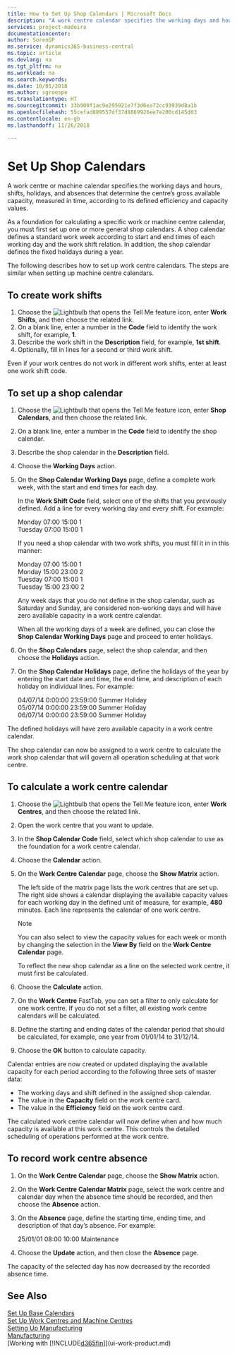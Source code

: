 ```yaml
---
title: How to Set Up Shop Calendars | Microsoft Docs
description: "A work centre calendar specifies the working days and hours, shifts, holidays, and absences that determine the work centre’s gross available capacity, measured in time, according to its defined efficiency and capacity values. Creating and enabling a work centre calendar involves several preparatory tasks."
services: project-madeira
documentationcenter: 
author: SorenGP
ms.service: dynamics365-business-central
ms.topic: article
ms.devlang: na
ms.tgt_pltfrm: na
ms.workload: na
ms.search.keywords: 
ms.date: 10/01/2018
ms.author: sgroespe
ms.translationtype: HT
ms.sourcegitcommit: 33b900f1ac9e295921e7f3d6ea72cc93939d8a1b
ms.openlocfilehash: 55cefad889557df37d8869926ee7e200cd145d03
ms.contentlocale: en-gb
ms.lasthandoff: 11/26/2018

---
```

# <a name="set-up-shop-calendars"></a>Set Up Shop Calendars
A work centre or machine calendar specifies the working days and hours, shifts, holidays, and absences that determine the centre’s gross available capacity, measured in time, according to its defined efficiency and capacity values.

As a foundation for calculating a specific work or machine centre calendar, you must first set up one or more general shop calendars. A shop calendar defines a standard work week according to start and end times of each working day and the work shift relation. In addition, the shop calendar defines the fixed holidays during a year.  

The following describes how to set up work centre calendars. The steps are similar when setting up machine centre calendars.  

## <a name="to-create-work-shifts"></a>To create work shifts  
1.  Choose the ![Lightbulb that opens the Tell Me feature](media/ui-search/search_small.png "Tell me what you want to do") icon, enter **Work Shifts**, and then choose the related link.  
2.  On a blank line, enter a number in the **Code** field to identify the work shift, for example, **1**.  
3.  Describe the work shift in the **Description** field, for example, **1st shift**.  
4.  Optionally, fill in lines for a second or third work shift.  

Even if your work centres do not work in different work shifts, enter at least one work shift code.  

## <a name="to-set-up-a-shop-calendar"></a>To set up a shop calendar  
1.  Choose the ![Lightbulb that opens the Tell Me feature](media/ui-search/search_small.png "Tell me what you want to do") icon, enter **Shop Calendars**, and then choose the related link.  
2.  On a blank line, enter a number in the **Code** field to identify the shop calendar.  
3.  Describe the shop calendar in the **Description** field.  
4.  Choose the **Working Days** action.
5.  On the **Shop Calendar Working Days** page, define a complete work week, with the start and end times for each day.  

    In the **Work Shift Code** field, select one of the shifts that you previously defined. Add a line for every working day and every shift. For example:  

    Monday  07:00 15:00 1   
    Tuesday 07:00 15:00 1  

    If you need a shop calendar with two work shifts, you must fill it in in this manner:  

    Monday 07:00 15:00 1   
    Monday 15:00 23:00 2  
    Tuesday 07:00 15:00 1  
    Tuesday 15:00 23:00 2  

    Any week days that you do not define in the shop calendar, such as Saturday and Sunday, are considered non-working days and will have zero available capacity in a work centre calendar.  

    When all the working days of a week are defined, you can close the **Shop Calendar Working Days** page and proceed to enter holidays.  

6.  On the **Shop Calendars** page, select the shop calendar, and then choose the **Holidays** action.
7. On the **Shop Calendar Holidays** page, define the holidays of the year by entering the start date and time, the end time, and description of each holiday on individual lines. For example:  

    04/07/14 0:00:00 23:59:00 Summer Holiday  
    05/07/14 0:00:00 23:59:00 Summer Holiday  
    06/07/14 0:00:00 23:59:00 Summer Holiday  

The defined holidays will have zero available capacity in a work centre calendar.  

The shop calendar can now be assigned to a work centre to calculate the work shop calendar that will govern all operation scheduling at that work centre.  

## <a name="to-calculate-a-work-center-calendar"></a>To calculate a work centre calendar  

1.  Choose the ![Lightbulb that opens the Tell Me feature](media/ui-search/search_small.png "Tell me what you want to do") icon, enter **Work Centres**, and then choose the related link.
2. Open the work centre that you want to update.  
3. In the **Shop Calendar Code** field, select which shop calendar to use as the foundation for a work centre calendar.  
4. Choose the **Calendar** action.  
5. On the **Work Centre Calendar** page, choose the **Show Matrix** action.  

    The left side of the matrix page lists the work centres that are set up. The right side shows a calendar displaying the available capacity values for each working day in the defined unit of measure, for example, **480** minutes. Each line represents the calendar of one work centre.  

    > [!NOTE]  
    >  You can also select to view the capacity values for each week or month by changing the selection in the **View By** field on the **Work Centre Calendar** page.  

    To reflect the new shop calendar as a line on the selected work centre, it must first be calculated.  

6.  Choose the **Calculate** action.  
7.  On the **Work Centre** FastTab, you can set a filter to only calculate for one work centre. If you do not set a filter, all existing work centre calendars will be calculated.  
8.  Define the starting and ending dates of the calendar period that should be calculated, for example, one year from 01/01/14 to 31/12/14.
9. Choose the **OK** button to calculate capacity.  

Calendar entries are now created or updated displaying the available capacity for each period according to the following three sets of master data:  

- The working days and shift defined in the assigned shop calendar.  
- The value in the **Capacity** field on the work centre card.  
- The value in the **Efficiency** field on the work centre card.  

The calculated work centre calendar will now define when and how much capacity is available at this work centre. This controls the detailed scheduling of operations performed at the work centre.  

## <a name="to-record-work-center-absence"></a>To record work centre absence  
1.  On the **Work Centre Calendar** page, choose the **Show Matrix** action.
2. On the **Work Centre Calendar Matrix** page, select the work centre and calendar day when the absence time should be recorded, and then choose the **Absence** action.  
3.  On the **Absence** page, define the starting time, ending time, and description of that day’s absence. For example:  

    25/01/01 08:00 10:00 Maintenance  

4.  Choose the **Update** action, and then close the **Absence** page.  

The capacity of the selected day has now decreased by the recorded absence time.  

## <a name="see-also"></a>See Also  
[Set Up Base Calendars](across-how-to-assign-base-calendars.md)  
[Set Up Work Centres and Machine Centres](production-how-to-set-up-work-and-machine-centers.md)  
[Setting Up Manufacturing](production-configure-production-processes.md)  
[Manufacturing](production-manage-manufacturing.md)  
[Working with [!INCLUDE[d365fin](includes/d365fin_md.md)]](ui-work-product.md)  

